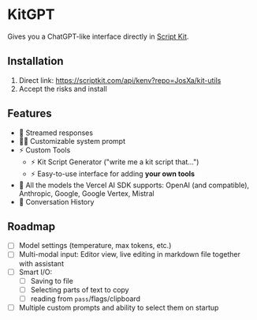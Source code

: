 # KitGPT

Gives you a ChatGPT-like interface directly in [Script Kit](https://scriptkit.com).

## Installation

1. Direct link: https://scriptkit.com/api/kenv?repo=JosXa/kit-utils
2. Accept the risks and install

## Features

- 🚰 Streamed responses
- 🧑‍🏫 Customizable system prompt
- ⚡ Custom Tools 
  - ⚡ Kit Script Generator ("write me a kit script that...")
  - ⚡ Easy-to-use interface for adding **your own tools**
- 🤖 All the models the Vercel AI SDK supports: OpenAI (and compatible), Anthropic, Google, Google Vertex, Mistral
- 📃 Conversation History

## Roadmap

- [ ] Model settings (temperature, max tokens, etc.)
- [ ] Multi-modal input: Editor view, live editing in markdown file together with assistant 
- [ ] Smart I/O: 
  - [ ] Saving to file
  - [ ] Selecting parts of text to copy
  - [ ] reading from `pass`/flags/clipboard
- [ ] Multiple custom prompts and ability to select them on startup
